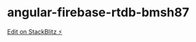 # angular-firebase-rtdb-bmsh87

[Edit on StackBlitz ⚡️](https://stackblitz.com/edit/angular-firebase-rtdb-bmsh87)